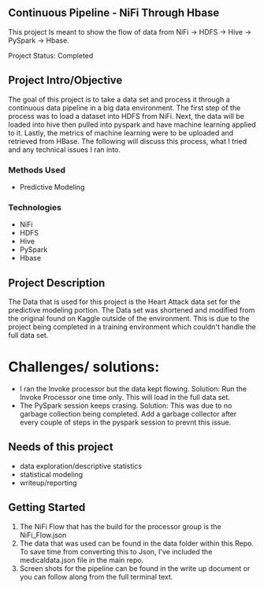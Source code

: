 ## Continuous Pipeline - NiFi Through Hbase

This project Is meant to show the flow of data from NiFi -> HDFS -> Hive -> PySpark -> Hbase.

Project Status: Completed

## Project Intro/Objective
The goal of this project is to take a data set and process it through a continuous data pipeline in a big data environment. The first step of the process was to load a dataset into HDFS from NiFi. Next, the data will be loaded into hive then pulled into pyspark  and have machine learning applied to it. Lastly, the metrics of machine learning were to be uploaded and retrieved from HBase. The following will discuss this process, what I tried and any technical issues I ran into.  

### Methods Used
* Predictive Modeling


### Technologies
* NiFi
* HDFS
* Hive
* PySpark
* Hbase


## Project Description
The Data that is used for this project is the Heart Attack data set for the predictive modeling portion. The Data set was shortened and modified from the original found on Kaggle outside of the environment. This is due to the project being completed in a training environment which couldn't handle the full data set.

# Challenges/ solutions:
* I ran the Invoke processor but the data kept flowing. Solution: Run the Invoke Processor one time only. This will load in the full data set.
* The PySpark session keeps crasing. Solution: This was due to no garbage collection being completed. Add a garbage collector after every couple of steps in the pyspark session to prevnt this issue.


## Needs of this project

- data exploration/descriptive statistics
- statistical modeling
- writeup/reporting


## Getting Started

1. The NiFi Flow that has the build for the processor group is the NiFi_Flow.json
2. The data that was used can be found in the data folder within this Repo. To save time from converting this to Json, I've included the medicaldata.json file in the main repo.
3. Screen shots for the pipeline can be found in the write up document or you can follow along from the full terminal text.
